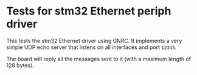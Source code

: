 Tests for stm32 Ethernet periph driver
======================================

This tests the stm32 Ethernet driver using GNRC. It implements a very
simple UDP echo server that listens on all interfaces and port `12345`.

The board will reply all the messages sent to it (with a maximum length of 128
bytes).
